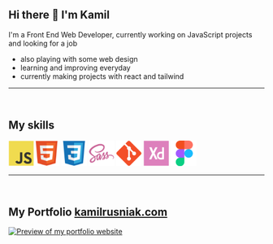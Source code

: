 ## Hi there 👋 I'm Kamil

I'm a Front End Web Developer, currently working on JavaScript projects and looking for a job
- also playing with some web design
- learning and improving everyday
- currently making projects with react and tailwind

---
<br/>

## My skills
<img src="https://github.com/devicons/devicon/blob/master/icons/javascript/javascript-original.svg" alt="JavaScript logo icon" height=50><img src="https://github.com/devicons/devicon/blob/master/icons/html5/html5-original.svg" alt="HTML5 logo icon" height=50>
<img src="https://github.com/devicons/devicon/blob/master/icons/css3/css3-original.svg" alt="CSS3 logo icon" height=50>
<img src="https://github.com/devicons/devicon/blob/master/icons/sass/sass-original.svg" alt="Sass icon" height=50>
<img src="https://github.com/devicons/devicon/blob/master/icons/git/git-original.svg" alt="Git logo icon" height=50>
<img src="https://github.com/devicons/devicon/blob/master/icons/xd/xd-plain.svg" alt="Adobe XD logo icon" height=50>
<img src="https://github.com/devicons/devicon/blob/master/icons/figma/figma-original.svg" alt="Figma logo icon" height=50>

---
<br/>

## My Portfolio <a href="https://kamilrusniak.com">kamilrusniak.com</a>
<a href="https://kamilrusniak.com"><img width='600px' src="https://i.imgur.com/lE76Q5d.png" alt="Preview of my portfolio website" /></a>
<br/>





<!--
**kamil-rusniak/kamil-rusniak** is a ✨ _special_ ✨ repository because its `README.md` (this file) appears on your GitHub profile.

[![Kamil's GitHub stats](https://github-readme-stats.vercel.app/api?username=kamil-rusniak&show_icons=true&theme=dark)](https://github.com/anuraghazra/github-readme-stats)
[![Kamil's GitHub stats](https://github-readme-stats.vercel.app/api?username=kamil-rusniak&show_icons=true&theme=tokyonight)](https://github.com/anuraghazra/github-readme-stats)


Here are some ideas to get you started:

- 🔭 I’m currently working on ...
- 🌱 I’m currently learning ...
- 👯 I’m looking to collaborate on ...
- 🤔 I’m looking for help with ...
- 💬 Ask me about ...
- 📫 How to reach me: ...
- 😄 Pronouns: ...
- ⚡ Fun fact: ...
-->
